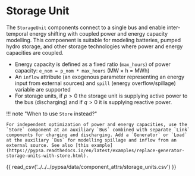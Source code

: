 # Storage Unit

The `StorageUnit` components connect to a single bus and enable inter-temporal energy shifting with coupled power and energy capacity modelling. This compoenent is suitable for modeling batteries, pumped hydro storage, and other storage technologies where power and energy capacities are coupled.

- Energy capacity is defined as a fixed ratio (`max_hours`) of power capacity: `e_nom = p_nom * max_hours` (MW × h = MWh)
- An `inflow` attribute (an exogenous parameter representing an energy input from external sources) and `spill` (energy overflow/spillage) variable are supported
- For storage units, if $p>0$ the storage unit is supplying active power to the bus (discharging) and if $q>0$ it is supplying reactive power.

!!! note "When to use `Store` instead?"

    For independent optimization of power and energy capacities, use the `Store` component at an auxiliary `Bus` combined with separate `Link` components for charging and discharging. Add a `Generator` or `Load` at the auxiliary `Bus` for modelling spillage and inflow from an external source. See also [this example](https://pypsa.readthedocs.io/en/latest/examples/replace-generator-storage-units-with-store.html).

{{ read_csv('../../../pypsa/data/component_attrs/storage_units.csv') }}
